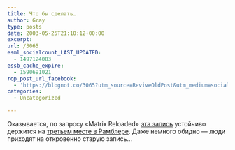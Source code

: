 ```yaml
---
title: Что бы сделать…
author: Gray
type: posts
date: 2003-05-25T21:10:12+00:00
excerpt:
url: /3065
esml_socialcount_LAST_UPDATED:
  - 1497124083
essb_cache_expire:
  - 1590691021
rop_post_url_facebook:
  - 'https://blognot.co/3065?utm_source=ReviveOldPost&utm_medium=social&utm_campaign=ReviveOldPost'
categories:
  - Uncategorized

---
```








Оказывается, по запросу &#171;Matrix Reloaded&#187; <a href="http://www.searchengines.ru/blog/archives/000194.html" target="_blank">эта запись</a> устойчиво держится на <a href="http://search.rambler.ru/cgi-bin/rambler_search?words=Matrix+Reloaded&#038;where=1" target="_blank">третьем месте в Рамблере</a>. Даже немного обидно &#8212; люди приходят на откровенно старую запись&#8230;